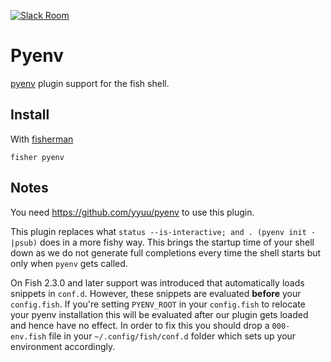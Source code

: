 [![Slack Room][slack-badge]][slack-link]

# Pyenv

[pyenv] plugin support for the fish shell.

## Install

With [fisherman]

```
fisher pyenv
```

## Notes

You need <https://github.com/yyuu/pyenv> to use this plugin.

This plugin replaces what `status --is-interactive; and . (pyenv init -|psub)`
does in a more fishy way. This brings the startup time of your shell down
as we do not generate full completions every time the shell starts but only
when `pyenv` gets called.

On Fish 2.3.0 and later support was introduced that automatically loads
snippets in `conf.d`. However, these snippets are evaluated **before** your
`config.fish`. If you're setting `PYENV_ROOT` in your `config.fish` to
relocate your pyenv installation this will be evaluated after our plugin
gets loaded and hence have no effect. In order to fix this you should drop
a `000-env.fish` file in your `~/.config/fish/conf.d` folder which sets
up your environment accordingly.

[slack-link]: https://fisherman-wharf.herokuapp.com/
[slack-badge]: https://fisherman-wharf.herokuapp.com/badge.svg
[fisherman]: https://github.com/fisherman/fisherman
[pyenv]: https://github.com/yyuu/pyenv
